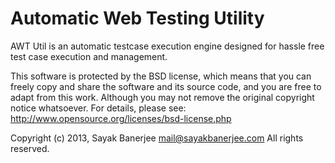 Automatic Web Testing Utility
==============================

AWT Util is an automatic testcase execution engine designed for hassle free 
test case execution and management.

This software is protected by the BSD license, which means that you can freely
copy and share the software and its source code, and you are free to adapt from 
this work. Although you may not remove the original copyright notice whatsoever. 
For details, please see: http://www.opensource.org/licenses/bsd-license.php

Copyright (c) 2013, Sayak Banerjee <mail@sayakbanerjee.com>
All rights reserved.
